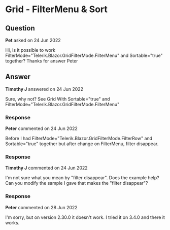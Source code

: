 # Grid - FilterMenu & Sort

## Question

**Pet** asked on 24 Jun 2022

Hi, Is it possible to work FilterMode="Telerik.Blazor.GridFilterMode.FilterMenu" and Sortable="true" together? Thanks for answer Peter

## Answer

**Timothy J** answered on 24 Jun 2022

Sure, why not? See Grid With Sortable="true" and FilterMode="Telerik.Blazor.GridFilterMode.FilterMenu"

### Response

**Peter** commented on 24 Jun 2022

Before I had FilterMode="Telerik.Blazor.GridFilterMode.FilterRow" and Sortable="true" together but after change on FilterMenu, filter disappear.

### Response

**Timothy J** commented on 24 Jun 2022

I'm not sure what you mean by "filter disappear". Does the example help? Can you modify the sample I gave that makes the "filter disappear"?

### Response

**Peter** commented on 28 Jun 2022

I'm sorry, but on version 2.30.0 it doesn't work. I tried it on 3.4.0 and there it works.
